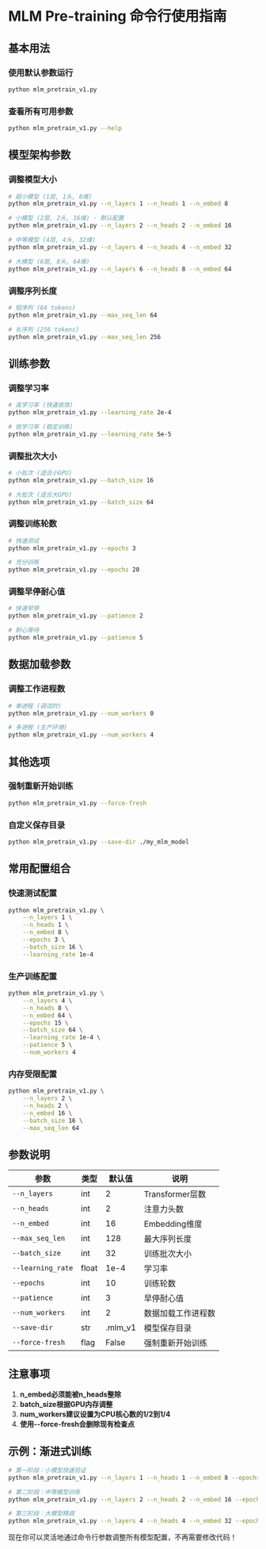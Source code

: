 # MLM Pre-training 命令行使用指南

## 基本用法

### 使用默认参数运行
```bash
python mlm_pretrain_v1.py
```

### 查看所有可用参数
```bash
python mlm_pretrain_v1.py --help
```

## 模型架构参数

### 调整模型大小
```bash
# 超小模型 (1层, 1头, 8维)
python mlm_pretrain_v1.py --n_layers 1 --n_heads 1 --n_embed 8

# 小模型 (2层, 2头, 16维) - 默认配置
python mlm_pretrain_v1.py --n_layers 2 --n_heads 2 --n_embed 16

# 中等模型 (4层, 4头, 32维)
python mlm_pretrain_v1.py --n_layers 4 --n_heads 4 --n_embed 32

# 大模型 (6层, 8头, 64维)
python mlm_pretrain_v1.py --n_layers 6 --n_heads 8 --n_embed 64
```

### 调整序列长度
```bash
# 短序列 (64 tokens)
python mlm_pretrain_v1.py --max_seq_len 64

# 长序列 (256 tokens)
python mlm_pretrain_v1.py --max_seq_len 256
```

## 训练参数

### 调整学习率
```bash
# 高学习率 (快速收敛)
python mlm_pretrain_v1.py --learning_rate 2e-4

# 低学习率 (稳定训练)
python mlm_pretrain_v1.py --learning_rate 5e-5
```

### 调整批次大小
```bash
# 小批次 (适合小GPU)
python mlm_pretrain_v1.py --batch_size 16

# 大批次 (适合大GPU)
python mlm_pretrain_v1.py --batch_size 64
```

### 调整训练轮数
```bash
# 快速测试
python mlm_pretrain_v1.py --epochs 3

# 充分训练
python mlm_pretrain_v1.py --epochs 20
```

### 调整早停耐心值
```bash
# 快速早停
python mlm_pretrain_v1.py --patience 2

# 耐心等待
python mlm_pretrain_v1.py --patience 5
```

## 数据加载参数

### 调整工作进程数
```bash
# 单进程 (调试时)
python mlm_pretrain_v1.py --num_workers 0

# 多进程 (生产环境)
python mlm_pretrain_v1.py --num_workers 4
```

## 其他选项

### 强制重新开始训练
```bash
python mlm_pretrain_v1.py --force-fresh
```

### 自定义保存目录
```bash
python mlm_pretrain_v1.py --save-dir ./my_mlm_model
```

## 常用配置组合

### 快速测试配置
```bash
python mlm_pretrain_v1.py \
    --n_layers 1 \
    --n_heads 1 \
    --n_embed 8 \
    --epochs 3 \
    --batch_size 16 \
    --learning_rate 1e-4
```

### 生产训练配置
```bash
python mlm_pretrain_v1.py \
    --n_layers 4 \
    --n_heads 8 \
    --n_embed 64 \
    --epochs 15 \
    --batch_size 64 \
    --learning_rate 1e-4 \
    --patience 5 \
    --num_workers 4
```

### 内存受限配置
```bash
python mlm_pretrain_v1.py \
    --n_layers 2 \
    --n_heads 2 \
    --n_embed 16 \
    --batch_size 16 \
    --max_seq_len 64
```

## 参数说明

| 参数 | 类型 | 默认值 | 说明 |
|------|------|--------|------|
| `--n_layers` | int | 2 | Transformer层数 |
| `--n_heads` | int | 2 | 注意力头数 |
| `--n_embed` | int | 16 | Embedding维度 |
| `--max_seq_len` | int | 128 | 最大序列长度 |
| `--batch_size` | int | 32 | 训练批次大小 |
| `--learning_rate` | float | 1e-4 | 学习率 |
| `--epochs` | int | 10 | 训练轮数 |
| `--patience` | int | 3 | 早停耐心值 |
| `--num_workers` | int | 2 | 数据加载工作进程数 |
| `--save-dir` | str | .mlm_v1 | 模型保存目录 |
| `--force-fresh` | flag | False | 强制重新开始训练 |

## 注意事项

1. **n_embed必须能被n_heads整除**
2. **batch_size根据GPU内存调整**
3. **num_workers建议设置为CPU核心数的1/2到1/4**
4. **使用--force-fresh会删除现有检查点**

## 示例：渐进式训练

```bash
# 第一阶段：小模型快速验证
python mlm_pretrain_v1.py --n_layers 1 --n_heads 1 --n_embed 8 --epochs 3

# 第二阶段：中等模型训练
python mlm_pretrain_v1.py --n_layers 2 --n_heads 2 --n_embed 16 --epochs 10

# 第三阶段：大模型精调
python mlm_pretrain_v1.py --n_layers 4 --n_heads 4 --n_embed 32 --epochs 20
```

现在你可以灵活地通过命令行参数调整所有模型配置，不再需要修改代码！
